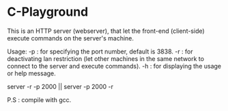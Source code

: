 # C-Playground

This is an HTTP server (webserver), that let the front-end (client-side) execute commands on the server's machine.

Usage:
-p : for specifying the port number, default is 3838.
-r : for deactivating lan restriction (let other machines in the same network to connect to the server and execute commands).
-h : for displaying the usage or help message.

server -r -p 2000 || server -p 2000 -r

P.S : compile with gcc.
